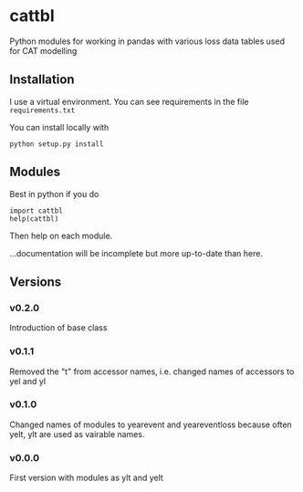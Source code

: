 cattbl
===========

Python modules for working in pandas with various loss data tables used for CAT modelling


## Installation

I use a virtual environment. You can see requirements in the file `requirements.txt`

You can install locally with

```
python setup.py install
```

## Modules
Best in python if you do
```
import cattbl
help(cattbl)
```
Then help on each module.

...documentation will be incomplete but more up-to-date than here.


## Versions
### v0.2.0
Introduction of base class
### v0.1.1
Removed the "t" from accessor names, i.e. changed names of accessors to yel and yl
### v0.1.0
Changed names of modules to yearevent and yeareventloss because often yelt, ylt 
are used as vairable names.
### v0.0.0 
First version with modules as ylt and yelt
